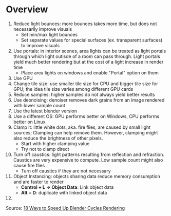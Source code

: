 # Overview

1. Reduce light bounces: more bounces takes more time, but does not necessarily
   improve visuals
   - Set min/max light bounces
   - Set separate values for special surfaces (ex. transparent surfaces) to
     improve visuals
2. Use portals: in interior scenes, area lights can be treated as light portals
   through which light outisde of a room can pass through. Light portals yield
   much better rendering but at the cost of a light increase in render time
   - Place area lights on windows and enable "Portal" option on them
3. Use GPU
4. Change tile size: use smaller tile size for CPU and bigger tile size for GPU;
   the idea tile size varies among different GPU cards
5. Reduce samples: higher samples do not always yield better results
6. Use deonoising: denoiser removes dark grains from an image rendered with
   lower sample count
7. Use the latest blender version
8. Use a different OS: GPU performs better on Windows, CPU performs better on
   Linux
9. Clamp it: little white dots, aka. fire flies, are caused by small light
   sources; Clamping can help remove them. However, clamping might also reduce
   the brightness of other pixels.
   - Start with higher clamping value
   - Try not to clamp direct
10. Turn off caustics: light patterns resulting from reflection and refraction.
    Caustics are very expensive to compute. Low sample count might also
    cause fire flies
    - Turn off caustics if they are not necessary
11. Object Instancing: objects sharing data reduce memory consumption and are
    faster to render
    - **Control + L -> Object Data**: Link object data
    - **Alt + D**: duplicate with linked object data
12. 

Source:
[18 Ways to Speed Up Blender Cycles Rendering](https://www.youtube.com/watch?v=8gSyEpt4-60&list=WL&index=223)
